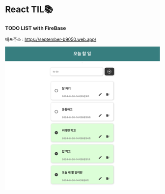 # React TIL📚

### TODO LIST with FireBase

배포주소 : https://september-b9050.web.app/

![alt text](스크린샷.png)
